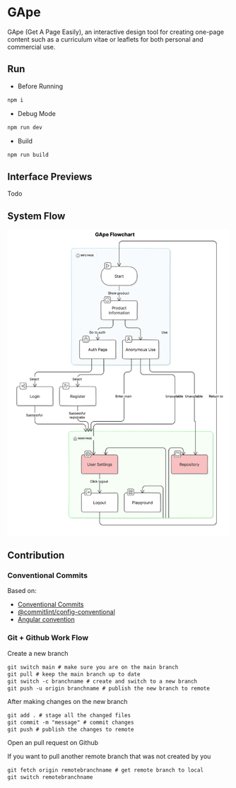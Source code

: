 # GApe

GApe (Get A Page Easily), an interactive design tool for creating one-page content such as a curriculum vitae or leaflets for both personal and commercial use.

## Run

- Before Running

```bash
npm i
```

- Debug Mode

```bash
npm run dev
```

- Build

```bash
npm run build
```

## Interface Previews

Todo

## System Flow

![image](readme_images/systemdiagram.png)

## Contribution

### Conventional Commits

Based on:
- [Conventional Commits](https://www.conventionalcommits.org/en/v1.0.0/)
- [@commitlint/config-conventional](https://github.com/conventional-changelog/commitlint/tree/master/%40commitlint/config-conventional)
- [Angular convention](https://github.com/angular/angular/blob/22b96b9/CONTRIBUTING.md#-commit-message-guidelines)

### Git + Github Work Flow

Create a new branch
```shell
git switch main # make sure you are on the main branch
git pull # keep the main branch up to date
git switch -c branchname # create and switch to a new branch
git push -u origin branchname # publish the new branch to remote
```
After making changes on the new branch
```shell
git add . # stage all the changed files
git commit -m "message" # commit changes
git push # publish the changes to remote
```
Open an pull request on Github

If you want to pull another remote branch that was not created by you
```shell
git fetch origin remotebranchname # get remote branch to local
git switch remotebranchname 
```